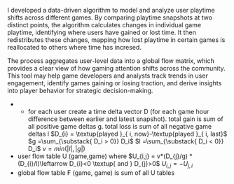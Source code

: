 I developed a data-driven algorithm to model and analyze user playtime shifts across different games. By comparing playtime snapshots at two distinct points, the algorithm calculates changes in individual game playtime, identifying where users have gained or lost time. It then redistributes these changes, mapping how lost playtime in certain games is reallocated to others where time has incresed.

The process aggregates user-level data into a global flow matrix, which provides a clear view of how gaming attention shifts across the community. This tool may help game developers and analysts track trends in user engagement, identify games gaining or losing traction, and derive insights into player behavior for strategic decision-making.

- - for each user create a time delta vector D (for each game hour difference between earlier and latest snapshot). total gain is sum of all positive game deltas g. total loss is sum of all negative game deltas l
  $D_{i} = \textup{played }_{ i, now}-\textup{played }_{ i, last}$
  $g =\sum_{\substack{ D_i > 0}} D_i$
  $l =\sum_{\substack{ D_i < 0}} D_i$
  $v =min(|l|,|g|)$
- user flow table U (game,game) where 
  $U_{i,j} = v*(D_{j}/g) * (D_{i}/l)\leftarrow D_{i}<0 \textup{ and } D_{j}>0$
  $U_{i,j}=-U_{j,i}$
- global flow table F (game, game) is sum of all U tables